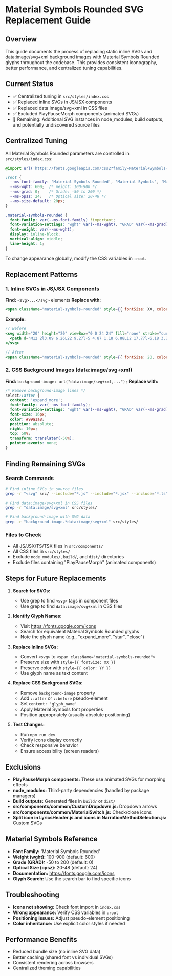 # Material Symbols Rounded SVG Replacement Guide

## Overview
This guide documents the process of replacing static inline SVGs and data:image/svg+xml background images with Material Symbols Rounded glyphs throughout the codebase. This provides consistent iconography, better performance, and centralized tuning capabilities.

## Current Status
- ✅ Centralized tuning in `src/styles/index.css`
- ✅ Replaced inline SVGs in JS/JSX components
- ✅ Replaced data:image/svg+xml in CSS files
- ✅ Excluded PlayPauseMorph components (animated SVGs)
- 🔄 Remaining: Additional SVG instances in node_modules, build outputs, and potentially undiscovered source files

## Centralized Tuning
All Material Symbols Rounded parameters are controlled in `src/styles/index.css`:

```css
@import url('https://fonts.googleapis.com/css2?family=Material+Symbols+Rounded:opsz,wght,GRAD@24,600,0&display=swap');

:root {
  --ms-font-family: 'Material Symbols Rounded', 'Material Symbols', 'Material Icons';
  --ms-wght: 600;  /* Weight: 100-900 */
  --ms-grad: 0;    /* Grade: -50 to 200 */
  --ms-opsz: 24;   /* Optical size: 20-48 */
  --ms-size-default: 20px;
}

.material-symbols-rounded {
  font-family: var(--ms-font-family) !important;
  font-variation-settings: "wght" var(--ms-wght), "GRAD" var(--ms-grad), "opsz" var(--ms-opsz);
  font-weight: var(--ms-wght);
  display: inline-block;
  vertical-align: middle;
  line-height: 1;
}
```

To change appearance globally, modify the CSS variables in `:root`.

## Replacement Patterns

### 1. Inline SVGs in JS/JSX Components
**Find:** `<svg>...</svg>` elements
**Replace with:**
```jsx
<span className="material-symbols-rounded" style={{ fontSize: XX, color: YY }}>glyph_name</span>
```

**Example:**
```jsx
// Before
<svg width="20" height="20" viewBox="0 0 24 24" fill="none" stroke="currentColor">
  <path d="M12 2l3.09 6.26L22 9.27l-5 4.87 1.18 6.88L12 17.77l-6.18 3.25L7 14.14 2 9.27l6.91-1.01L12 2z"/>
</svg>

// After
<span className="material-symbols-rounded" style={{ fontSize: 20, color: 'currentColor' }}>star</span>
```

### 2. CSS Background Images (data:image/svg+xml)
**Find:** `background-image: url("data:image/svg+xml,...");`
**Replace with:**
```css
/* Remove background-image lines */
select::after {
  content: 'expand_more';
  font-family: var(--ms-font-family);
  font-variation-settings: "wght" var(--ms-wght), "GRAD" var(--ms-grad), "opsz" var(--ms-opsz);
  font-size: 16px;
  color: #99a1a8;
  position: absolute;
  right: 10px;
  top: 50%;
  transform: translateY(-50%);
  pointer-events: none;
}
```

## Finding Remaining SVGs

### Search Commands
```bash
# Find inline SVGs in source files
grep -r "<svg" src/ --include="*.js" --include="*.jsx" --include="*.ts" --include="*.tsx"

# Find data:image/svg+xml in CSS files
grep -r "data:image/svg+xml" src/styles/

# Find background-image with SVG data
grep -r "background-image.*data:image/svg+xml" src/styles/
```

### Files to Check
- All JS/JSX/TS/TSX files in `src/components/`
- All CSS files in `src/styles/`
- Exclude `node_modules/`, `build/`, and `dist/` directories
- Exclude files containing "PlayPauseMorph" (animated components)

## Steps for Future Replacements

1. **Search for SVGs:**
   - Use grep to find `<svg>` tags in component files
   - Use grep to find `data:image/svg+xml` in CSS files

2. **Identify Glyph Names:**
   - Visit https://fonts.google.com/icons
   - Search for equivalent Material Symbols Rounded glyphs
   - Note the glyph name (e.g., "expand_more", "star", "close")

3. **Replace Inline SVGs:**
   - Convert `<svg>` to `<span className="material-symbols-rounded">`
   - Preserve size with `style={{ fontSize: XX }}`
   - Preserve color with `style={{ color: YY }}`
   - Use glyph name as text content

4. **Replace CSS Background SVGs:**
   - Remove `background-image` property
   - Add `::after` or `::before` pseudo-element
   - Set `content: 'glyph_name'`
   - Apply Material Symbols font properties
   - Position appropriately (usually absolute positioning)

5. **Test Changes:**
   - Run `npm run dev`
   - Verify icons display correctly
   - Check responsive behavior
   - Ensure accessibility (screen readers)

## Exclusions
- **PlayPauseMorph components:** These use animated SVGs for morphing effects
- **node_modules:** Third-party dependencies (handled by package managers)
- **Build outputs:** Generated files in `build/` or `dist/`
- **src/components/common/CustomDropdown.js:** Dropdown arrows
- **src/components/common/MaterialSwitch.js:** Check/close icons
- **Split icon in LyricsHeader.js and icons in NarrationMethodSelection.js:** Custom SVGs

## Material Symbols Reference
- **Font Family:** 'Material Symbols Rounded'
- **Weight (wght):** 100-900 (default: 600)
- **Grade (GRAD):** -50 to 200 (default: 0)
- **Optical Size (opsz):** 20-48 (default: 24)
- **Documentation:** https://fonts.google.com/icons
- **Glyph Search:** Use the search bar to find specific icons

## Troubleshooting
- **Icons not showing:** Check font import in `index.css`
- **Wrong appearance:** Verify CSS variables in `:root`
- **Positioning issues:** Adjust pseudo-element positioning
- **Color inheritance:** Use explicit color styles if needed

## Performance Benefits
- Reduced bundle size (no inline SVG data)
- Better caching (shared font vs individual SVGs)
- Consistent rendering across browsers
- Centralized theming capabilities